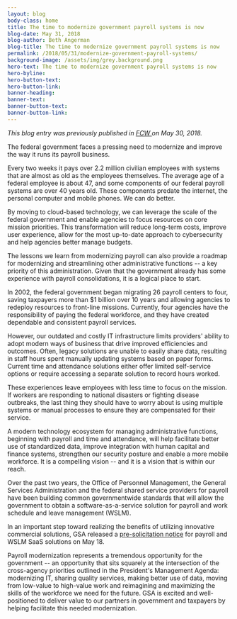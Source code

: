 ```yaml
---
layout: blog
body-class: home
title: The time to modernize government payroll systems is now
blog-date: May 31, 2018
blog-author: Beth Angerman
blog-title: The time to modernize government payroll systems is now
permalink: /2018/05/31/modernize-government-payroll-systems/
background-image: /assets/img/grey.background.png
hero-text: The time to modernize government payroll systems is now
hero-byline:
hero-button-text: 
hero-button-link: 
banner-heading: 
banner-text: 
banner-button-text: 
banner-button-link: 
---
```


<i>This blog entry was previously published in <a href="https://fcw.com/articles/2018/05/30/comment-payroll-cloud-gsa-angerman.aspx">FCW </a>on May 30, 2018. </i>
<br>

<p>The federal government faces a pressing need to modernize and improve the way it runs its payroll business.</p>
<p>Every two weeks it pays over 2.2 million civilian employees with systems that are almost as old as the employees themselves. The average age of a federal employee is about 47, and some components of our federal payroll systems are over 40 years old. These components predate the internet, the personal computer and mobile phones. We can do better.</p>
<p>By moving to cloud-based technology, we can leverage the scale of the federal government and enable agencies to focus resources on core mission priorities. This transformation will reduce long-term costs, improve user experience, allow for the most up-to-date approach to cybersecurity and help agencies better manage budgets.</p>
<p>The lessons we learn from modernizing payroll can also provide a roadmap for modernizing and streamlining other administrative functions -- a key priority of this administration. Given that the government already has some experience with payroll consolidations, it is a logical place to start.</p>
<p>In 2002, the federal government began migrating 26 payroll centers to four, saving taxpayers more than $1 billion over 10 years and allowing agencies to redeploy resources to front-line missions. Currently, four agencies have the responsibility of paying the federal workforce, and they have created dependable and consistent payroll services.</p>
<p>However, our outdated and costly IT infrastructure limits providers' ability to adopt modern ways of business that drive improved efficiencies and outcomes. Often, legacy solutions are unable to easily share data, resulting in staff hours spent manually updating systems based on paper forms. Current time and attendance solutions either offer limited self-service options or require accessing a separate solution to record hours worked.</p>
<p>These experiences leave employees with less time to focus on the mission. If workers are responding to national disasters or fighting disease outbreaks, the last thing they should have to worry about is using multiple systems or manual processes to ensure they are compensated for their service.</p>
<p>A modern technology ecosystem for managing administrative functions, beginning with payroll and time and attendance, will help facilitate better use of standardized data, improve integration with human capital and finance systems, strengthen our security posture and enable a more mobile workforce. It is a compelling vision -- and it is a vision that is within our reach.</p>
<p>Over the past two years, the Office of Personnel Management, the General Services Administration and the federal shared service providers for payroll have been building common governmentwide standards that will allow the government to obtain a software-as-a-service solution for payroll and work schedule and leave management (WSLM).</p>
<p>In an important step toward realizing the benefits of utilizing innovative commercial solutions, GSA released a <a href="https://www.gsa.gov/about-us/newsroom/news-releases/gsa-issues-presolicitation-notice-for-solutions-to-modernize-federal-payroll">pre-solicitation notice</a> for payroll and WSLM SaaS solutions on May 18.</p>
<p>Payroll modernization represents a tremendous opportunity for the government -- an opportunity that sits squarely at the intersection of the cross-agency priorities outlined in the President's Management Agenda: modernizing IT, sharing quality services, making better use of data, moving from low-value to high-value work and reimagining and maximizing the skills of the workforce we need for the future. GSA is excited and well-positioned to deliver value to our partners in government and taxpayers by helping facilitate this needed modernization.</p>
